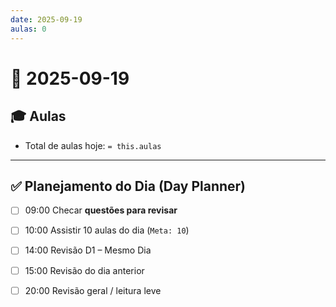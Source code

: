 ```yaml
---
date: 2025-09-19
aulas: 0
---
```


# 📅 2025-09-19

## 🎓 Aulas
- Total de aulas hoje: `= this.aulas`

---

## ✅ Planejamento do Dia (Day Planner)

- [ ] 09:00 Checar **questões para revisar**
- [ ] 10:00 Assistir 10 aulas do dia (`Meta: 10`)
- [ ] 14:00 Revisão D1 – Mesmo Dia
- [ ] 15:00 Revisão do dia anterior
- [ ] 20:00 Revisão geral / leitura leve



